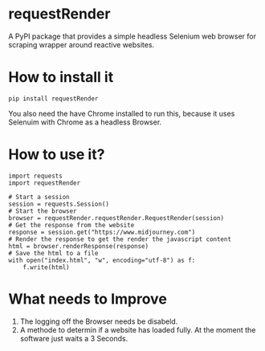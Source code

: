 # requestRender
A PyPI package that provides a simple headless Selenium web browser for scraping wrapper around reactive websites.

# How to install it
```
pip install requestRender
```
You also need the have Chrome installed to run this, because it uses Selenuim with Chrome as a headless Browser.

# How to use it?
```
import requests
import requestRender

# Start a session
session = requests.Session()
# Start the browser
browser = requestRender.requestRender.RequestRender(session)
# Get the response from the website
response = session.get("https://www.midjourney.com")  
# Render the response to get the render the javascript content
html = browser.renderResponse(response)
# Save the html to a file
with open("index.html", "w", encoding="utf-8") as f:
    f.write(html)
```

# What needs to Improve

1. The logging off the Browser needs be disabeld.
2. A methode to determin if a website has loaded fully. At the moment the software just waits a 3 Seconds.